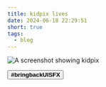 ```yaml
---
title: kidpix lives
date: 2024-06-18 22:29:51
short: true
tags:
  - blog
---
```


<script src="https://cdn.jsdelivr.net/npm/canvas-confetti@1.4.0/dist/confetti.browser.min.js"></script>

<style>
    .kidpix-lives #hashtagContainer {
        width:100%;
        text-align:center;
    }
    .kidpix-lives #hashtagButton {
        background:none;
        border:none;
        font-size: 1.25rem;
        padding:0;
        margin:24px 0 24px 0;
        cursor: help !important;
    }
    .kidpix-lives #hashtagButton:hover {
        text-decoration: red underline wavy;
    }
    .kidpix-lives img  {
        border:solid 6px white;
        box-shadow: 0 3px 15px rgba(0,0,0,0.18);
    }
</style>

![A screenshot showing kidpix](/2024/06/19/kidpix-lives/kidPix.png)

<audio id="stampSound" src="https://thomas.design/blog/2024/06/19/kidpix-lives/stamp0.wav.mp3"></audio>


<div id="hashtagContainer">
<button id="hashtagButton" onclick="popConfetti(event)"><b>#bringbackUISFX</b></button>
</div>

<audio id="oopsSound" src="https://thomas.design/blog/2024/06/19/kidpix-lives/oops2.wav.mp3"></audio>

<script>
	document.querySelector('.kidpix-lives #hashtagButton').addEventListener('click', function() {
		var audio = document.querySelector('.kidpix-lives #oopsSound');
		audio.play();
	});

	var images = document.querySelectorAll('.kidpix-lives img');
	for (var i = 0; i < images.length; i++) {
		images[i].addEventListener('click', function() {
			var audio = document.querySelector('.kidpix-lives #stampSound');
			audio.play();
		});
	}

	function popConfetti(event) {
		// Get the button's bounding rectangle
		var rect = event.target.getBoundingClientRect();
		// Calculate the origin for the confetti
		var originX = (rect.left + rect.width / 2) / window.innerWidth;
		var originY = (rect.top + rect.height / 2) / window.innerHeight;

		// Fire the confetti
		confetti({
			particleCount: 100,
			spread: 70,
			origin: { x: originX, y: originY }
		});
	}
</script>
